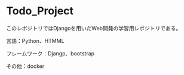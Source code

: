 # Todo_Project

このレポジトリではDjangoを用いたWeb開発の学習用レポジトリである。

言語：Python、HTMML

フレームワーク：Djangp、bootstrap

その他：docker